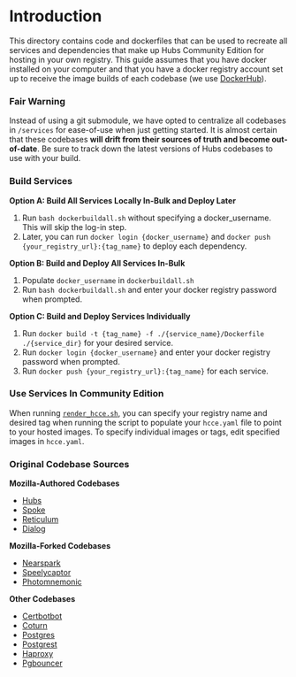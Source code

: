 # Introduction

This directory contains code and dockerfiles that can be used to recreate all services and dependencies that make up Hubs Community Edition for hosting in your own registry. This guide assumes that you have docker installed on your computer and that you have a docker registry account set up to receive the image builds of each codebase (we use [DockerHub](https://hub.docker.com/)).

### Fair Warning

Instead of using a git submodule, we have opted to centralize all codebases in `/services` for ease-of-use when just getting started. It is almost certain that these codebases **will drift from their sources of truth and become out-of-date**. Be sure to track down the latest versions of Hubs codebases to use with your build.

### Build Services

**Option A: Build All Services Locally In-Bulk and Deploy Later**

1. Run `bash dockerbuildall.sh` without specifying a docker_username. This will skip the log-in step.
2. Later, you can run `docker login {docker_username}` and `docker push {your_registry_url}:{tag_name}` to deploy each dependency.

**Option B: Build and Deploy All Services In-Bulk**

1. Populate `docker_username` in `dockerbuildall.sh`
2. Run `bash dockerbuildall.sh` and enter your docker registry password when prompted.

**Option C: Build and Deploy Services Individually**

1. Run `docker build -t {tag_name} -f ./{service_name}/Dockerfile ./{service_dir}` for your desired service.
2. Run `docker login {docker_username}` and enter your docker registry password when prompted.
3. Run `docker push {your_registry_url}:{tag_name}` for each service.

### Use Services In Community Edition

When running [`render_hcce.sh`](../render_hcce.sh), you can specify your registry name and desired tag when running the script to populate your `hcce.yaml` file to point to your hosted images. To specify individual images or tags, edit specified images in `hcce.yaml`.

### Original Codebase Sources

**Mozilla-Authored Codebases**

- [Hubs](https://github.com/mozilla/hubs)
- [Spoke](https://github.com/mozilla/Spoke)
- [Reticulum](https://github.com/mozilla/reticulum)
- [Dialog](https://github.com/mozilla/dialog)

**Mozilla-Forked Codebases**

- [Nearspark](https://github.com/MozillaReality/nearspark)
- [Speelycaptor](https://github.com/mozilla/speelycaptor)
- [Photomnemonic](https://github.com/MozillaReality/photomnemonic)

**Other Codebases**

- [Certbotbot](./certbotbot/Dockerfile)
- [Coturn](./coturn/Dockerfile)
- [Postgres](./postgres/Dockerfile)
- [Postgrest](./postgrest/Dockerfile)
- [Haproxy](./haproxy/Dockerfile)
- [Pgbouncer](./pgbouncer/Dockerfile)
